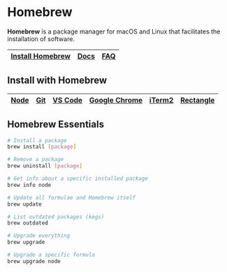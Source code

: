 # Homebrew

**Homebrew** is a package manager for macOS and Linux that facilitates the installation of software.

| [Install Homebrew](https://brew.sh/) | [Docs](https://docs.brew.sh/) | [FAQ](https://docs.brew.sh/FAQ) |
| ------------------------------------ | ----------------------------- | ------------------------------- |

## Install with Homebrew

| [Node](https://formulae.brew.sh/formula/node) | [Git](https://formulae.brew.sh/formula/git) | [VS Code](https://formulae.brew.sh/cask/visual-studio-code) | [Google Chrome](https://formulae.brew.sh/cask/google-chrome) | [iTerm2](https://formulae.brew.sh/cask/iterm2) | [Rectangle](https://formulae.brew.sh/cask/rectangle) |
| --------------------------------------------- | ------------------------------------------- | ----------------------------------------------------------- | ------------------------------------------------------------ | ---------------------------------------------- | ---------------------------------------------------- |

## Homebrew Essentials

```bash
# Install a package
brew install [package]

# Remove a package
brew uninstall [package]

# Get info about a specific installed package
brew info node

# Update all formulae and Homebrew itself
brew update

# List outdated packages (kegs)
brew outdated

# Upgrade everything
brew upgrade

# Upgrade a specific formula
brew upgrade node
```
